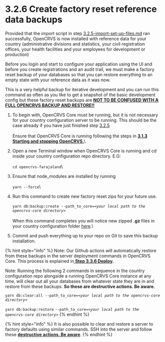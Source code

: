 # 3.2.6 Create factory reset reference data backups

Provided that the import script in step [3.2.5-import-set-up-files.md](3.2.5-import-set-up-files.md "mention") ran successfully, OpenCRVS is now installed with reference data for your country (administrative divisions and statistics, your civil registration offices, your health facilities and your employees for development or production)

Before you login and start to configure your application using the UI and before you create registrations and an audit trail, we must make a factory reset backup of your databases so that you can restore everything to an empty state with your reference data as it was now.

This is a very helpful backup for iterative development and you can run this command as often as you like to get a snapshot of the basic development config but these factory reset backups are [**NOT TO BE CONFUSED WITH A FULL OPENCRVS BACKUP AND RESTORE!!**](../3.3-set-up-a-server-hosted-environment/3.3.7-automated-and-manual-backup-and-manual-restore.md)

1. To begin with, OpenCRVS Core must be running, but it is not necessary for your country configuration server to be running.  This should be the case already if you have just finished step [3.2.5](3.2.5-import-set-up-files.md)\
   \
   Ensure that OpenCRVS Core is running following the steps in [**3.1.3 Starting and stopping OpenCRVS.**](../3.1-set-up-a-development-environment/3.1.3-starting-and-stopping-opencrvs.md)\

2. Open a new Terminal window when OpenCRVS Core is running and cd inside your country configuration repo directory.  E.G:\
   \
   `cd opencrvs-farajaland`\

3. Ensure that node\_modules are installed by running\
   \
   `yarn --force`\

4. Run this command  to create new factory reset zips for your future use. \
   \
   `yarn db:backup:create --path_to_core=`_`<your local path to the opencrvs-core directory>`_\
   \
   When this command completes you will notice new zipped **.gz** files in your country configuration folder [here](https://github.com/opencrvs/opencrvs-farajaland/tree/master/backups).\

5. Commit and push everything up to your repo on Git to save this backup installation.&#x20;

{% hint style="info" %}
Note: Our Github actions will automatically restore from these backups in the server deployment commands in OpenCRVS Core. This process is explained in[ **Step 3.3.6 Deploy**](../3.3-set-up-a-server-hosted-environment/3.3.6-deploy-automated-and-manual.md)**.**

Note: Running the following 2 commands in sequence in the country configuration repo alongside a running OpenCRVS Core instance at any time, will clear out all your databases from whatever state they are in and restore from these backups.  **So these are destructive actions. Be aware.**

`yarn db:clear:all --path_to_core=`_`<your local path to the opencrvs-core directory>`_

`yarn db:backup:restore` `--path_to_core=`_`<your local path to the opencrvs-core directory>`_
{% endhint %}

{% hint style="info" %}
It is also possible to clear and restore a server to factory defaults using similar commands.  SSH into the server and follow these [**destructive actions.  Be aware**](../3.3-set-up-a-server-hosted-environment/3.3.8-clearing-and-restoring-a-server-to-factory-reset-data.md).
{% endhint %}

